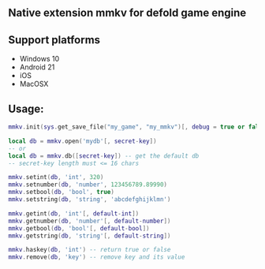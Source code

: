 ## Native extension mmkv for defold game engine

## Support platforms
- Windows 10
- Android 21
- iOS
- MacOSX

## Usage:

```lua
mmkv.init(sys.get_save_file("my_game", "my_mmkv")[, debug = true or false])

local db = mmkv.open('mydb'[, secret-key])
-- or
local db = mmkv.db([secret-key]) -- get the default db
-- secret-key length must <= 16 chars

mmkv.setint(db, 'int', 320)
mmkv.setnumber(db, 'number', 123456789.89990)
mmkv.setbool(db, 'bool', true)
mmkv.setstring(db, 'string', 'abcdefghijklmn')

mmkv.getint(db, 'int'[, default-int])
mmkv.getnumber(db, 'number'[, default-number])
mmkv.getbool(db, 'bool'[, default-bool])
mmkv.getstring(db, 'string'[, default-string])

mmkv.haskey(db, 'int') -- return true or false
mmkv.remove(db, 'key') -- remove key and its value
```